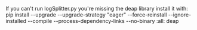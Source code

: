 If you can't run logSplitter.py you're missing the deap library
install it with: pip install --upgrade --upgrade-strategy "eager" --force-reinstall --ignore-installed --compile --process-dependency-links --no-binary :all: deap

